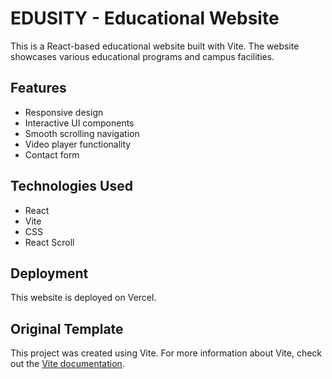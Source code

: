 # EDUSITY - Educational Website

This is a React-based educational website built with Vite. The website showcases various educational programs and campus facilities.

## Features

- Responsive design
- Interactive UI components
- Smooth scrolling navigation
- Video player functionality
- Contact form

## Technologies Used

- React
- Vite
- CSS
- React Scroll

## Deployment

This website is deployed on Vercel.

## Original Template

This project was created using Vite. For more information about Vite, check out the [Vite documentation](https://vitejs.dev/).
